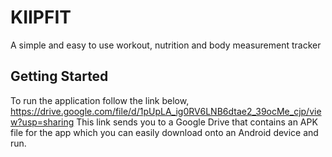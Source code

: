 # KIIPFIT

A simple and easy to use workout, nutrition and body measurement tracker

## Getting Started

To run the application follow the link below,  
https://drive.google.com/file/d/1pUpLA_ig0RV6LNB6dtae2_39ocMe_cjp/view?usp=sharing
This link sends you to a Google Drive that contains an APK file for the app which you can easily download onto an Android device and run.